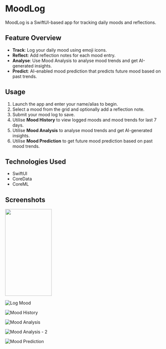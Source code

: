 # MoodLog

MoodLog is a SwiftUI-based app for tracking daily moods and reflections.

## Feature Overview
- **Track**: Log your daily mood using emoji icons.
- **Reflect**: Add reflection notes for each mood entry.
- **Analyse**: Use Mood Analysis to analyse mood trends and get AI-generated insights.
- **Predict**: AI-enabled mood prediction that predicts future mood based on past trends.

## Usage
1. Launch the app and enter your name/alias to begin.
2. Select a mood from the grid and optionally add a reflection note.
3. Submit your mood log to save.
4. Utilise **Mood History** to view logged moods and mood trends for last 7 days.
5. Utilise **Mood Analysis** to analyse mood trends and get AI-generated insights.
6. Utilise **Mood Prediction** to get future mood prediction based on past mood trends.

## Technologies Used
- SwiftUI
- CoreData
- CoreML

## Screenshots

<img src="https://github.com/user-attachments/assets/1a85b0d5-3ee0-47ea-8fda-51cc2b2f1dde" width="150" height="280">

![Log Mood](https://github.com/user-attachments/assets/147fa7a5-f0e6-4c42-ae92-48fa7121d8f4)

![Mood History](https://github.com/user-attachments/assets/95346cf1-0ded-4ec5-9b3a-2c2f0272c9a4)

![Mood Analysis](https://github.com/user-attachments/assets/0ee8ab9c-d374-45fe-be8d-5e8a595728d0)

![Mood Analysis - 2](https://github.com/user-attachments/assets/8ffe12af-ef09-4024-8e17-ca387879da1c)

![Mood Prediction](https://github.com/user-attachments/assets/f2497b7e-e426-4cde-8456-6709116c8427)





